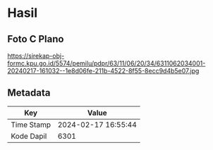 # Hasil

## Foto C Plano

https://sirekap-obj-formc.kpu.go.id/5574/pemilu/pdpr/63/11/06/20/34/6311062034001-20240217-161032--1e8d06fe-211b-4522-8f55-8ecc9d4b5e07.jpg


## Metadata

| Key        | Value               |
| ---------- | ------------------- |
| Time Stamp | 2024-02-17 16:55:44 |
| Kode Dapil | 6301                |



